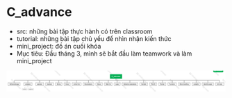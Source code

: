 # C_advance
- src: những bài tập thực hành có trên classroom
- tutorial: những bài tập chủ yếu để nhìn nhận kiến thức
- mini_project: đồ án cuối khóa
- Mục tiêu: Đầu tháng 3, mình sẽ bắt đầu làm teamwork và làm mini_project
<img src="./img/C_advance.jpg" alt="nội dung chinh">
